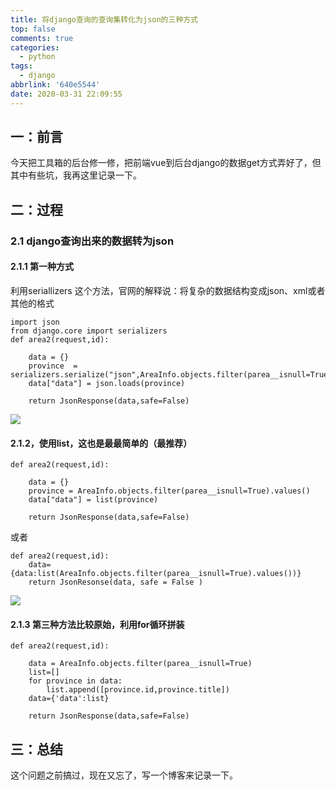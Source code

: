 ```yaml
---
title: 将django查询的查询集转化为json的三种方式
top: false
comments: true
categories:
  - python
tags:
  - django
abbrlink: '640e5544'
date: 2020-03-31 22:09:55
---
```


## 一：前言

今天把工具箱的后台修一修，把前端vue到后台django的数据get方式弄好了，但其中有些坑，我再这里记录一下。

<!-- more -->

## 二：过程

### 2.1 django查询出来的数据转为json

#### 2.1.1 第一种方式

 利用seriallizers
这个方法，官网的解释说：将复杂的数据结构变成json、xml或者其他的格式 

```
import json
from django.core import serializers
def area2(request,id):
 
    data = {}
    province  = serializers.serialize("json",AreaInfo.objects.filter(parea__isnull=True))
    data["data"] = json.loads(province)
 
    return JsonResponse(data,safe=False)
```

![](http://photo.jomeswang.top/20200331221609.png)

#### 2.1.2，使用list，这也是最最简单的（最推荐）

```
def area2(request,id):
 
    data = {}
    province = AreaInfo.objects.filter(parea__isnull=True).values()
    data["data"] = list(province)
 
    return JsonResponse(data,safe=False)
```

或者

```
def area2(request,id):
	data={data:list(AreaInfo.objects.filter(parea__isnull=True).values())}
	return JsonResonse(data, safe = False )
```

![](http://photo.jomeswang.top/20200331221924.png)

#### 2.1.3  第三种方法比较原始，利用for循环拼装 

```
def area2(request,id):
 
    data = AreaInfo.objects.filter(parea__isnull=True)
    list=[]
    for province in data:
        list.append([province.id,province.title])
    data={'data':list}
 
    return JsonResponse(data,safe=False)
```

## 三：总结

这个问题之前搞过，现在又忘了，写一个博客来记录一下。